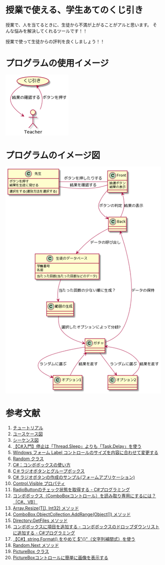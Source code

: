 # 授業で使える、学生あてのくじ引き

授業で、人を当てるときに、生徒から不満が上がることがアルと思います。
そんな悩みを解決してくれるツールです！！

授業で使って生徒からの評判を良くしましょう！！

# プログラムの使用イメージ
![](./images/usecase.png)

# プログラムのイメージ図
![](./images/activity.png)




# 参考文献
1. [チュートリアル](https://plantuml.com/ja/)
1. [ユースケース図](https://plantuml.com/ja/use-case-diagram)
1. [シーケンス図](https://plantuml.com/ja/sequence-diagram)
1. [【C#入門】停止は「Thread.Sleep」よりも「Task.Delay」を使う](https://www.sejuku.net/blog/54567)
1. [Windows フォーム Label コントロールのサイズを内容に合わせて変更する](https://docs.microsoft.com/ja-jp/dotnet/desktop/winforms/controls/how-to-size-a-windows-forms-label-control-to-fit-its-contents?view=netframeworkdesktop-4.8)
1. [Random クラス](https://docs.microsoft.com/ja-jp/dotnet/api/system.random?view=net-5.0)
1. [C#：コンボボックスの使い方](https://dianxnao.com/csコンボボックスの使い方/)
1. [C＃ラジオボタンとグループボックス](https://anderson02.com/cs/winforms/post-142/)
1. [C# ラジオボタンの作成のサンプル(フォームアプリケーション)](https://itsakura.com/csharp-form-radiobutton)
1. [Control.Visible プロパティ](https://docs.microsoft.com/ja-jp/dotnet/api/system.windows.forms.control.visible?view=net-5.0)
1. [RadioButtonのチェック状態を取得する - C#プログラミング](https://www.ipentec.com/document/csharp-using-radiobutton)
1. [コンボボックス（ComboBoxコントロール）を読み取り専用にするには？［C#、VB］](https://www.atmarkit.co.jp/ait/articles/0711/01/news152.html)
1. [Array.Resize<T>(T[], Int32) メソッド](https://docs.microsoft.com/ja-jp/dotnet/api/system.array.resize?view=net-5.0)
1. [ComboBox.ObjectCollection.AddRange(Object[]) メソッド](https://docs.microsoft.com/ja-jp/dotnet/api/system.windows.forms.combobox.objectcollection.addrange?view=net-5.0)
1. [Directory.GetFiles メソッド](https://docs.microsoft.com/ja-jp/dotnet/api/system.io.directory.getfiles?view=net-5.0)
1. [コンボボックスに項目を追加する - コンボボックスのドロップダウンリストに追加する - C#プログラミング](https://www.ipentec.com/document/csharp-combobox-add-item)
1. [【C#】string.Format() をやめて $"{}"（文字列補間式）を使う](https://qiita.com/Nossa/items/c2226232b31d7665267f)
1. [Random.Next メソッド](https://docs.microsoft.com/ja-jp/dotnet/api/system.random.next?view=net-5.0)
1. [PictureBox クラス](https://docs.microsoft.com/ja-jp/dotnet/api/system.windows.forms.picturebox?view=net-5.0)
1. [PictureBoxコントロールに簡単に画像を表示する](https://dobon.net/vb/dotnet/graphics/pictureboximage.html)